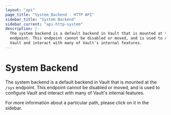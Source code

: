 ```yaml
---
layout: "api"
page_title: "System Backend - HTTP API"
sidebar_title: "System Backend"
sidebar_current: "api-http-system"
description: |-
  The system backend is a default backend in Vault that is mounted at the `/sys`
  endpoint. This endpoint cannot be disabled or moved, and is used to configure
  Vault and interact with many of Vault's internal features.
---
```


# System Backend

The system backend is a default backend in Vault that is mounted at the `/sys`
endpoint. This endpoint cannot be disabled or moved, and is used to configure
Vault and interact with many of Vault's internal features.

For more information about a particular path, please click on it in the sidebar.
